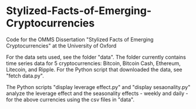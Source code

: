 # Stylized-Facts-of-Emerging-Cryptocurrencies
Code for the OMMS Dissertation "Stylized Facts of Emerging Cryptocurrencies" at the University of Oxford

For the data sets used, see the folder "data". The folder currently contains time series data for 5 cryptocurrencies: Bitcoin, Bitcoin Cash, Ethereum, Litecoin, and Ripple. For the Python script that downloaded the data, see "fetch data.py". 

The Python scripts "display leverage effect.py" and "display sesaonality.py" analyze the leverage effect and the seasonality effects - weekly and daily - for the above currencies using the csv files in "data".
